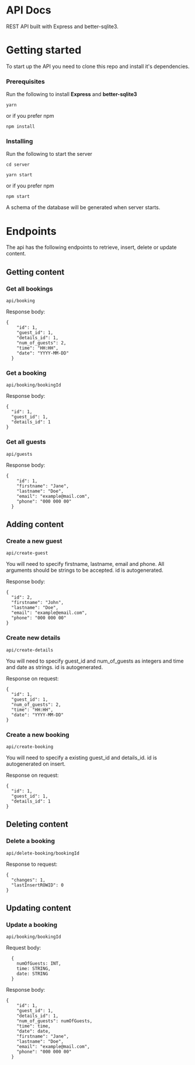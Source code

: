 # API Docs

REST API built with Express and better-sqlite3.

# Getting started

To start up the API you need to clone this repo and install it's dependencies.

### Prerequisites

Run the following to install **Express** and **better-sqlite3**

```
yarn
```

or if you prefer npm

```
npm install
```

### Installing

Run the following to start the server

```
cd server
```

```
yarn start
```

or if you prefer npm

```
npm start
```

A schema of the database will be generated when server starts.

# Endpoints

The api has the following endpoints to retrieve, insert, delete or update content.

## Getting content

### Get all bookings

```
api/booking
```

Response body:

```
{
    "id": 1,
    "guest_id": 1,
    "details_id": 1,
    "num_of_guests": 2,
    "time": "HH:HH",
    "date": "YYYY-MM-DD"
  }
```

### Get a booking

```
api/booking/bookingId
```

Response body:

```
{
  "id": 1,
  "guest_id": 1,
  "details_id": 1
}
```

### Get all guests

```
api/guests
```

Response body:

```
{
    "id": 1,
    "firstname": "Jane",
    "lastname": "Doe",
    "email": "example@mail.com",
    "phone": "000 000 00"
  }
```

## Adding content

### Create a new guest

```
api/create-guest
```

You will need to specify firstname, lastname, email and phone. All arguments should be strings to be accepted. id is autogenerated.

Response body:

```
{
  "id": 2,
  "firstname": "John",
  "lastname": "Doe",
  "email": "example@email.com",
  "phone": "000 000 00"
}
```

### Create new details

```
api/create-details
```

You will need to specify guest_id and num_of_guests as integers and time and date as strings. id is autogenerated.

Response on request:

```
{
  "id": 1,
  "guest_id": 1,
  "num_of_guests": 2,
  "time": "HH:HH",
  "date": "YYYY-MM-DD"
}
```

### Create a new booking

```
api/create-booking
```

You will need to specify a existing guest_id and details_id. id is autogenerated on insert.

Response on request:

```
{
  "id": 1,
  "guest_id": 1,
  "details_id": 1
}
```

## Deleting content

### Delete a booking

```
api/delete-booking/bookingId
```

Response to request:

```
{
  "changes": 1,
  "lastInsertROWID": 0
}
```

## Updating content

### Update a booking

```
api/booking/bookingId
```

Request body:

```
  {
    numOfGuests: INT,
    time: STRING,
    date: STRING
  }
```

Response body:

```
{
    "id": 1,
    "guest_id": 1,
    "details_id": 1,
    "num_of_guests": numOfGuests,
    "time": time,
    "date": date,
    "firstname": "Jane",
    "lastname": "Doe",
    "email": "example@mail.com",
    "phone": "000 000 00"
  }
```
